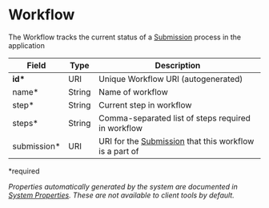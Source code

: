 # Workflow

The Workflow tracks the current status of a [Submission](Submission.md) process in the application

| Field  		| Type  		| Description |
| ------------- | ------------- | ------------- |
| __id*__ | URI | Unique Workflow URI (autogenerated) |
| name* | String | Name of workflow |
| step* | String | Current step in workflow |
| steps* | String | Comma-separated list of steps required in workflow |
| submission* | URI | URI for the [Submission](Submission.md) that this workflow is a part of |

*required 

*Properties automatically generated by the system are documented in [System Properties](SystemProperties.md). These are not available to client tools by default.*

